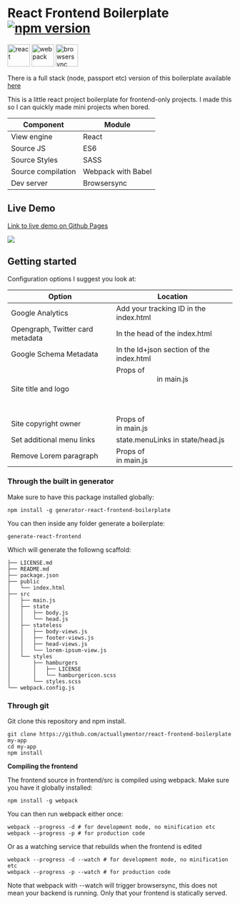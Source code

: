 # React Frontend Boilerplate [![npm version](https://badge.fury.io/js/generator-react-frontend-boilerplate.svg)](https://badge.fury.io/js/generator-react-frontend-boilerplate)

<img height="50px" alt="react" src="http://i.imgur.com/D19TgT8.png" />
<img height="50px" alt="webpack" src="http://i.imgur.com/ZtANAeL.png" />
<img height="50px" alt="browsersync" src="http://i.imgur.com/L5peje9.png" />

There is a full stack (node, passport etc) version of this boilerplate available [here]( https://github.com/actuallymentor/react-node-boilerplate )

This is a little react project boilerplate for frontend-only projects. I made this so I can quickly made mini projects when bored.

| Component | Module |
| --------- | ------ |
| View engine | React |
| Source JS | ES6 |
| Source Styles | SASS |
| Source compilation | Webpack with Babel |
| Dev server | Browsersync |

## Live Demo

[Link to live demo on Github Pages]( https://actuallymentor.github.io/react-frontend-boilerplate/ )

<a href="https://actuallymentor.github.io/react-frontend-boilerplate/"><img style="max-width: 100%;" src="http://i.imgur.com/xNMHVx5.png" /></a>

## Getting started

Configuration options I suggest you look at:

| Option | Location |
| ------ | -------- |
| Google Analytics | Add your  tracking ID in the index.html |
| Opengraph, Twitter card metadata | In the head of the index.html |
| Google Schema Metadata | In the ld+json section of the index.html |
| Site title and logo | Props of <Header /> in main.js |
| Site copyright owner | Props of <Footer /> in main.js |
| Set additional menu links | state.menuLinks in state/head.js |
| Remove Lorem paragraph | Props of <Section /> in main.js |


### Through the built in generator

Make sure to have this package installed globally:

```shell
npm install -g generator-react-frontend-boilerplate
```

You can then inside any folder generate a boilerplate:

```shell
generate-react-frontend
```

Which will generate the followng scaffold:

```shell
├── LICENSE.md
├── README.md
├── package.json
├── public
│   └── index.html
├── src
│   ├── main.js
│   ├── state
│   │   ├── body.js
│   │   └── head.js
│   ├── stateless
│   │   ├── body-views.js
│   │   ├── footer-views.js
│   │   ├── head-views.js
│   │   └── lorem-ipsum-view.js
│   └── styles
│       ├── hamburgers
│       │   ├── LICENSE
│       │   └── hamburgericon.scss
│       └── styles.scss
└── webpack.config.js
```

### Through git

Git clone this repository and npm install.

``` shell
git clone https://github.com/actuallymentor/react-frontend-boilerplate my-app
cd my-app
npm install
```

**Compiling the frontend**

The frontend source in frontend/src is compiled using webpack. Make sure you have it globally installed:

```shell
npm install -g webpack
```

You can then run webpack either once:

```shell
webpack --progress -d # for development mode, no minification etc
webpack --progress -p # for production code

```

Or as a watching service that rebuilds when the frontend is edited

```shell
webpack --progress -d --watch # for development mode, no minification etc
webpack --progress -p --watch # for production code
```

Note that webpack with --watch will trigger browsersync, this does not mean your backend is running. Only that your frontend is statically served.